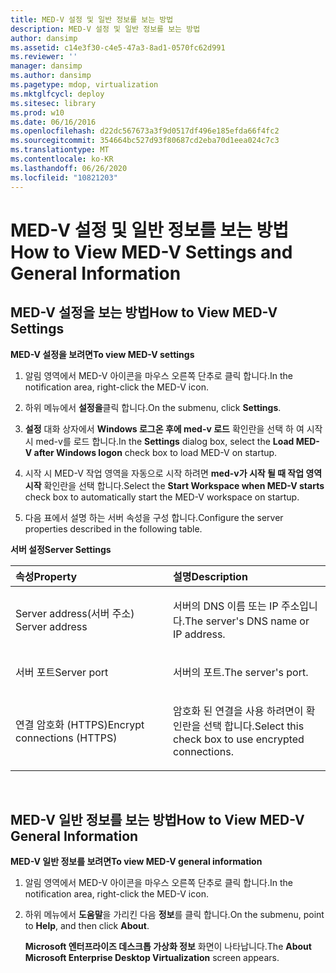 ```yaml
---
title: MED-V 설정 및 일반 정보를 보는 방법
description: MED-V 설정 및 일반 정보를 보는 방법
author: dansimp
ms.assetid: c14e3f30-c4e5-47a3-8ad1-0570fc62d991
ms.reviewer: ''
manager: dansimp
ms.author: dansimp
ms.pagetype: mdop, virtualization
ms.mktglfcycl: deploy
ms.sitesec: library
ms.prod: w10
ms.date: 06/16/2016
ms.openlocfilehash: d22dc567673a3f9d0517df496e185efda66f4fc2
ms.sourcegitcommit: 354664bc527d93f80687cd2eba70d1eea024c7c3
ms.translationtype: MT
ms.contentlocale: ko-KR
ms.lasthandoff: 06/26/2020
ms.locfileid: "10821203"
---
```

# <span data-ttu-id="f8671-103">MED-V 설정 및 일반 정보를 보는 방법</span><span class="sxs-lookup"><span data-stu-id="f8671-103">How to View MED-V Settings and General Information</span></span>


## <span data-ttu-id="f8671-104">MED-V 설정을 보는 방법</span><span class="sxs-lookup"><span data-stu-id="f8671-104">How to View MED-V Settings</span></span>


**<span data-ttu-id="f8671-105">MED-V 설정을 보려면</span><span class="sxs-lookup"><span data-stu-id="f8671-105">To view MED-V settings</span></span>**

1.  <span data-ttu-id="f8671-106">알림 영역에서 MED-V 아이콘을 마우스 오른쪽 단추로 클릭 합니다.</span><span class="sxs-lookup"><span data-stu-id="f8671-106">In the notification area, right-click the MED-V icon.</span></span>

2.  <span data-ttu-id="f8671-107">하위 메뉴에서 **설정을**클릭 합니다.</span><span class="sxs-lookup"><span data-stu-id="f8671-107">On the submenu, click **Settings**.</span></span>

3.  <span data-ttu-id="f8671-108">**설정** 대화 상자에서 **Windows 로그온 후에 med-v 로드** 확인란을 선택 하 여 시작 시 med-v를 로드 합니다.</span><span class="sxs-lookup"><span data-stu-id="f8671-108">In the **Settings** dialog box, select the **Load MED-V after Windows logon** check box to load MED-V on startup.</span></span>

4.  <span data-ttu-id="f8671-109">시작 시 MED-V 작업 영역을 자동으로 시작 하려면 **med-v가 시작 될 때 작업 영역 시작** 확인란을 선택 합니다.</span><span class="sxs-lookup"><span data-stu-id="f8671-109">Select the **Start Workspace when MED-V starts** check box to automatically start the MED-V workspace on startup.</span></span>

5.  <span data-ttu-id="f8671-110">다음 표에서 설명 하는 서버 속성을 구성 합니다.</span><span class="sxs-lookup"><span data-stu-id="f8671-110">Configure the server properties described in the following table.</span></span>

**<span data-ttu-id="f8671-111">서버 설정</span><span class="sxs-lookup"><span data-stu-id="f8671-111">Server Settings</span></span>**

<table>
<colgroup>
<col width="50%" />
<col width="50%" />
</colgroup>
<thead>
<tr class="header">
<th align="left"><span data-ttu-id="f8671-112">속성</span><span class="sxs-lookup"><span data-stu-id="f8671-112">Property</span></span></th>
<th align="left"><span data-ttu-id="f8671-113">설명</span><span class="sxs-lookup"><span data-stu-id="f8671-113">Description</span></span></th>
</tr>
</thead>
<tbody>
<tr class="odd">
<td align="left"><p><span data-ttu-id="f8671-114">Server address(서버 주소) 
</span><span class="sxs-lookup"><span data-stu-id="f8671-114">Server address</span></span></p></td>
<td align="left"><p><span data-ttu-id="f8671-115">서버의 DNS 이름 또는 IP 주소입니다.</span><span class="sxs-lookup"><span data-stu-id="f8671-115">The server's DNS name or IP address.</span></span></p></td>
</tr>
<tr class="even">
<td align="left"><p><span data-ttu-id="f8671-116">서버 포트</span><span class="sxs-lookup"><span data-stu-id="f8671-116">Server port</span></span></p></td>
<td align="left"><p><span data-ttu-id="f8671-117">서버의 포트.</span><span class="sxs-lookup"><span data-stu-id="f8671-117">The server's port.</span></span></p></td>
</tr>
<tr class="odd">
<td align="left"><p><span data-ttu-id="f8671-118">연결 암호화 (HTTPS)</span><span class="sxs-lookup"><span data-stu-id="f8671-118">Encrypt connections (HTTPS)</span></span></p></td>
<td align="left"><p><span data-ttu-id="f8671-119">암호화 된 연결을 사용 하려면이 확인란을 선택 합니다.</span><span class="sxs-lookup"><span data-stu-id="f8671-119">Select this check box to use encrypted connections.</span></span></p></td>
</tr>
</tbody>
</table>

 

## <span data-ttu-id="f8671-120">MED-V 일반 정보를 보는 방법</span><span class="sxs-lookup"><span data-stu-id="f8671-120">How to View MED-V General Information</span></span>


**<span data-ttu-id="f8671-121">MED-V 일반 정보를 보려면</span><span class="sxs-lookup"><span data-stu-id="f8671-121">To view MED-V general information</span></span>**

1.  <span data-ttu-id="f8671-122">알림 영역에서 MED-V 아이콘을 마우스 오른쪽 단추로 클릭 합니다.</span><span class="sxs-lookup"><span data-stu-id="f8671-122">In the notification area, right-click the MED-V icon.</span></span>

2.  <span data-ttu-id="f8671-123">하위 메뉴에서 **도움말**을 가리킨 다음 **정보**를 클릭 합니다.</span><span class="sxs-lookup"><span data-stu-id="f8671-123">On the submenu, point to **Help**, and then click **About**.</span></span>

    <span data-ttu-id="f8671-124">**Microsoft 엔터프라이즈 데스크톱 가상화 정보** 화면이 나타납니다.</span><span class="sxs-lookup"><span data-stu-id="f8671-124">The **About Microsoft Enterprise Desktop Virtualization** screen appears.</span></span>

 

 





